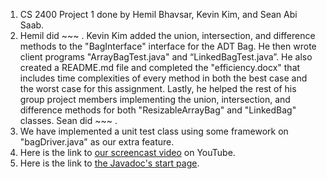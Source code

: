 1. CS 2400 Project 1 done by Hemil Bhavsar, Kevin Kim, and Sean Abi Saab.
2. Hemil did ~~~ . Kevin Kim added the union, intersection, and difference methods to the "BagInterface" interface for the ADT Bag. He then wrote client programs "ArrayBagTest.java" and “LinkedBagTest.java”. He also created a README.md file and completed the "efficiency.docx" that includes time complexities of every method in both the best case and the worst case for this assignment. Lastly, he helped the rest of his group project members implementing the union, intersection, and difference methods for both "ResizableArrayBag" and "LinkedBag" classes. Sean did ~~~ .
3. We have implemented a unit test class using some framework on "bagDriver.java" as our extra feature.
4. Here is the link to [our screencast video]() on YouTube.
5. Here is the link to [the Javadoc's start page](file:///C:/Users/abisa/Project-1/ResizableArrayBag.html). 

